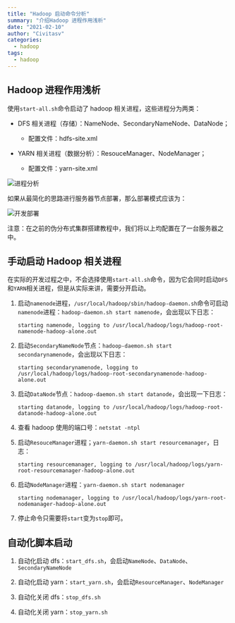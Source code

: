 ```yaml
---
title: "Hadoop 启动命令分析"
summary: "介绍Hadoop 进程作用浅析"
date: "2021-02-10"
author: "Civitasv"
categories:
  - hadoop
tags:
  - hadoop
---
```


## Hadoop 进程作用浅析

使用`start-all.sh`命令启动了 hadoop 相关进程，这些进程分为两类：

- DFS 相关进程（存储）：NameNode、SecondaryNameNode、DataNode；

  - 配置文件：hdfs-site.xml

- YARN 相关进程（数据分析）：ResouceManager、NodeManager；
  - 配置文件：yarn-site.xml

![进程分析](/img/in-post/hadoop/进程分析.png)

如果从最简化的思路进行服务器节点部署，那么部署模式应该为：

![开发部署](/img/in-post/hadoop/开发部署.png)

注意：在之前的伪分布式集群搭建教程中，我们将以上均配置在了一台服务器之中。

## 手动启动 Hadoop 相关进程

在实际的开发过程之中，不会选择使用`start-all.sh`命令，因为它会同时启动`DFS`和`YARN`相关进程，但是从实际来讲，需要分开启动。

1. 启动`namenode`进程，`/usr/local/hadoop/sbin/hadoop-daemon.sh`命令可启动`namenode`进程：`hadoop-daemon.sh start namenode`，会出现以下日志：

   ```text
   starting namenode, logging to /usr/local/hadoop/logs/hadoop-root-namenode-hadoop-alone.out
   ```

2. 启动`SecondaryNameNode`节点：`hadoop-daemon.sh start secondarynamenode`，会出现以下日志：

   ```text
   starting secondarynamenode, logging to /usr/local/hadoop/logs/hadoop-root-secondarynamenode-hadoop-alone.out
   ```

3. 启动`DataNode`节点：`hadoop-daemon.sh start datanode`，会出现一下日志：

   ```text
   starting datanode, logging to /usr/local/hadoop/logs/hadoop-root-datanode-hadoop-alone.out
   ```

4. 查看 hadoop 使用的端口号：`netstat -ntpl`

5. 启动`ResouceManager`进程；`yarn-daemon.sh start resourcemanager`，日志：

   ```text
   starting resourcemanager, logging to /usr/local/hadoop/logs/yarn-root-resourcemanager-hadoop-alone.out
   ```

6. 启动`NodeManager`进程：`yarn-daemon.sh start nodemanager`

   ```text
   starting nodemanager, logging to /usr/local/hadoop/logs/yarn-root-nodemanager-hadoop-alone.out
   ```

7. 停止命令只需要将`start`变为`stop`即可。

## 自动化脚本启动

1. 自动化启动 dfs：`start_dfs.sh`，会启动`NameNode`、`DataNode`、`SecondaryNameNode`

2. 自动化启动 yarn：`start_yarn.sh`，会启动`ResourceManager`、`NodeManager`

3. 自动化关闭 dfs：`stop_dfs.sh`

4. 自动化关闭 yarn：`stop_yarn.sh`
